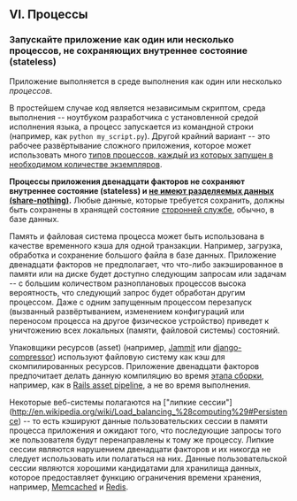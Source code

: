 ## VI. Процессы
### Запускайте приложение как один или несколько процессов, не сохраняющих внутреннее состояние (stateless)

Приложение выполняется в среде выполнения как один или несколько *процессов*.

В простейшем случае код является независимым скриптом, среда выполнения -- ноутбуком разработчика с установленной средой исполнения языка, а процесс запускается из командной строки (например, как `python my_script.py`). Другой крайний вариант -- это рабочее развёртывание сложного приложения, которое может использовать много [типов процессов, каждый из которых запущен в необходимом количестве экземпляров](./concurrency).

**Процессы приложения двенадцати факторов не сохраняют внутреннее состояние (stateless) и [не имеют разделяемых данных (share-nothing)](http://en.wikipedia.org/wiki/Shared_nothing_architecture).** Любые данные, которые требуется сохранить, должны быть сохранены в хранящей состояние [сторонней службе](./backing-services), обычно, в базе данных.

Память и файловая система процесса может быть использована в качестве временного кэша для одной транзакции. Например, загрузка, обработка и сохранение большого файла в базе данных. Приложение двенадцати факторов не предполагает, что что-либо закэшированное в памяти или на диске будет доступно следующим запросам или задачам -- с большим количеством разноплановых процессов высока вероятность, что следующий запрос будет обработан другим процессом. Даже с одним запущенным процессом перезапуск (вызванный развёртыванием, изменением конфигураций или переносом процесса на другое физическое устройство) приведет к уничтожению всех локальных (памяти, файловой системы) состояний.

Упаковщики ресурсов (asset) (например, [Jammit](http://documentcloud.github.com/jammit/) или [django-compressor](http://django-compressor.readthedocs.org/)) используют файловую систему как кэш для скомпилированных ресурсов. Приложение двенадцати факторов предпочитает делать данную компиляцию во время [этапа сборки](./build-release-run), например, как в [Rails asset pipeline](http://guides.rubyonrails.org/asset_pipeline.html), а не во время выполнения.

Некоторые веб-системы полагаются на ["липкие сессии"] (http://en.wikipedia.org/wiki/Load_balancing_%28computing%29#Persistence) -- то есть кэшируют данные пользовательских сессии в памяти процесса приложения и ожидают того, что последующие запросы того же пользователя будут перенаправлены к тому же процессу. Липкие сессии являются нарушением двенадцати факторов и их никогда не следует использовать или полагаться на них. Данные пользовательской сессии являются хорошими кандидатами для хранилища данных, которое предоставляет функцию ограничения времени хранения, например, [Memcached](http://memcached.org/) и [Redis](http://redis.io/).
